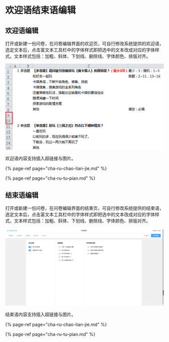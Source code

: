 # 欢迎语结束语编辑

## 欢迎语编辑

打开或新建一份问卷，在问卷编辑界面的欢迎页，可自行修改系统提供的欢迎语，选定文本后，点击富文本工具栏中的字体样式即把选中的文本改成对应的字体样式。文本样式包括：加粗、斜体、下划线、删除线、字体颜色、排版对齐。

![](../../.gitbook/assets/image%20%28341%29.png)

欢迎语内容支持插入超链接与图片。

{% page-ref page="cha-ru-chao-lian-jie.md" %}

{% page-ref page="cha-ru-tu-pian.md" %}

## 结束语编辑

打开或新建一份问卷，在问卷编辑界面的结束页，可自行修改系统提供的结束语，选定文本后，点击富文本工具栏中的字体样式即把选中的文本改成对应的字体样式。文本样式包括：加粗、斜体、下划线、删除线、字体颜色、排版对齐。

![](../../.gitbook/assets/image%20%28223%29.png)

结束语内容支持插入超链接与图片。

{% page-ref page="cha-ru-chao-lian-jie.md" %}

{% page-ref page="cha-ru-tu-pian.md" %}

